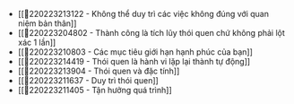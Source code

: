 - [[💬220223213122 - Không thể duy trì các việc không đúng với quan niệm bản thân]]
- [[💬220223204802 - Thành công là tích lũy thói quen chứ không phải lột xác 1 lần]]
- [[💬220223210803 - Các mục tiêu giới hạn hạnh phúc của bạn]]
- [[💬220223214419 - Thói quen là hành vi lặp lại thành tự động]]
- [[💬220223213904 - Thói quen và đặc tính]]
- [[💬220223211637 - Duy trì thói quen]]
- [[💬220223211405 - Tận hưởng quá trình]]

